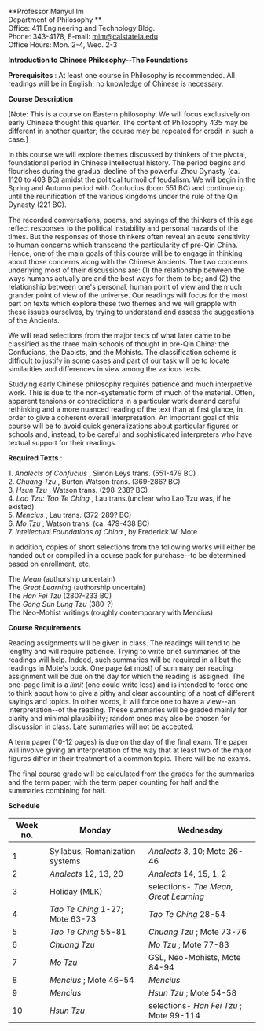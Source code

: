 **Professor Manyul Im  
Department of Philosophy **  
Office: 411 Engineering and Technology Bldg.  
Phone: 343-4178, E-mail: mim@calstatela.edu  
Office Hours: Mon. 2-4, Wed. 2-3



**Introduction to Chinese Philosophy--The Foundations**

**Prerequisites** : At least one course in Philosophy is recommended. All
readings will be in English; no knowledge of Chinese is necessary.

**Course Description**

[Note: This is a course on Eastern philosophy. We will focus exclusively on
early Chinese thought this quarter. The content of Philosophy 435 may be
different in another quarter; the course may be repeated for credit in such a
case.]

In this course we will explore themes discussed by thinkers of the pivotal,
foundational period in Chinese intellectual history. The period begins and
flourishes during the gradual decline of the powerful Zhou Dynasty (ca. 1120
to 403 BC) amidst the political turmoil of feudalism. We will begin in the
Spring and Autumn period with Confucius (born 551 BC) and continue up until
the reunification of the various kingdoms under the rule of the Qin Dynasty
(221 BC).

The recorded conversations, poems, and sayings of the thinkers of this age
reflect responses to the political instability and personal hazards of the
times. But the responses of those thinkers often reveal an acute sensitivity
to human concerns which transcend the particularity of pre-Qin China. Hence,
one of the main goals of this course will be to engage in thinking about those
concerns along with the Chinese Ancients. The two concerns underlying most of
their discussions are: (1) the relationship between the ways humans actually
are and the best ways for them to be; and (2) the relationship between one's
personal, human point of view and the much grander point of view of the
universe. Our readings will focus for the most part on texts which explore
these two themes and we will grapple with these issues ourselves, by trying to
understand and assess the suggestions of the Ancients.

We will read selections from the major texts of what later came to be
classified as the three main schools of thought in pre-Qin China: the
Confucians, the Daoists, and the Mohists. The classification scheme is
difficult to justify in some cases and part of our task will be to locate
similarities and differences in view among the various texts.

Studying early Chinese philosophy requires patience and much interpretive
work. This is due to the non-systematic form of much of the material. Often,
apparent tensions or contradictions in a particular work demand careful
rethinking and a more nuanced reading of the text than at first glance, in
order to give a coherent overall interpretation. An important goal of this
course will be to avoid quick generalizations about particular figures or
schools and, instead, to be careful and sophisticated interpreters who have
textual support for their readings.

**Required Texts** :

1\. _Analects of Confucius_ , Simon Leys trans. (551-479 BC)  
2\. _Chuang Tzu_ , Burton Watson trans. (369-286? BC)  
3\. _Hsun Tzu_ , Watson trans. (298-238? BC)  
4\. _Lao Tzu: Tao Te Ching_ , Lau trans.(unclear who Lao Tzu was, if he
existed)  
5\. _Mencius_ , Lau trans. (372-289? BC)  
6\. _Mo Tzu_ , Watson trans. (ca. 479-438 BC)  
7\. _Intellectual Foundations of China_ , by Frederick W. Mote

In addition, copies of short selections from the following works will either
be handed out or compiled in a course pack for purchase--to be determined
based on enrollment, etc.

The _Mean_ (authorship uncertain)  
The _Great Learning_ (authorship uncertain)  
The _Han Fei Tzu_ (280?-233 BC)  
The _Gong Sun Lung Tzu_ (380-?)  
The Neo-Mohist writings (roughly contemporary with Mencius)

**Course Requirements**

Reading assignments will be given in class. The readings will tend to be
lengthy and will require patience. Trying to write brief summaries of the
readings will help. Indeed, such summaries will be required in all but the
readings in Mote's book. One page (at most) of summary per reading assignment
will be due on the day for which the reading is assigned. The one-page limit
is a _limit_ (one could write less) and is intended to force one to think
about how to give a pithy and clear accounting of a host of different sayings
and topics. In other words, it will force one to have a view--an
interpretation--of the reading. These summaries will be graded mainly for
clarity and minimal plausibility; random ones may also be chosen for
discussion in class. Late summaries will not be accepted.

A term paper (10-12 pages) is due on the day of the final exam. The paper will
involve giving an interpretation of the way that at least two of the major
figures differ in their treatment of a common topic. There will be no exams.

The final course grade will be calculated from the grades for the summaries
and the term paper, with the term paper counting for half and the summaries
combining for half.



**Schedule**

**Week no.** | **Monday** | **Wednesday**  
---|---|---  
  |   |  
1 | Syllabus, Romanization systems | _Analects_ 3, 10; Mote 26-46  
2 | _Analects_ 12, 13, 20 | _Analects_ 14, 15, 1, 2  
3 | Holiday (MLK) | selections- _The Mean, Great Learning_  
4  | _Tao Te Ching_ 1-27; Mote 63-73 | _Tao Te Ching_ 28-54  
5  | _Tao Te Ching_ 55-81 | _Chuang Tzu_ ; Mote 73-76  
6 | _Chuang Tzu_ | _Mo Tzu_ ; Mote 77-83  
7 | _Mo Tzu_ |  GSL, Neo-Mohists, Mote 84-94  
8  | _Mencius_ ; Mote 46-54  | _Mencius_  
9 | _Mencius_ | _Hsun Tzu_ ; Mote 54-58  
10 | _Hsun Tzu_ |  selections- _Han Fei Tzu_ ; Mote 99-114

